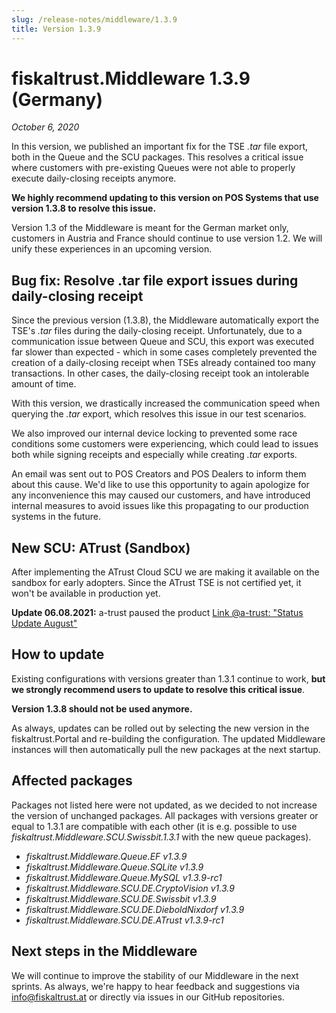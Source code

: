```yaml
---
slug: /release-notes/middleware/1.3.9
title: Version 1.3.9
---
```


# fiskaltrust.Middleware 1.3.9 (Germany)
_October 6, 2020_

In this version, we published an important fix for the TSE _.tar_ file export, both in the Queue and the SCU packages. This resolves a critical issue where customers with pre-existing Queues were not able to properly execute daily-closing receipts anymore.

**We highly recommend updating to this version on POS Systems that use version 1.3.8 to resolve this issue.**

<div class="alert alert--warning" role="alert">Version 1.3 of the Middleware is meant for the German market only, customers in Austria and France should continue to use version 1.2. We will unify these experiences in an upcoming version.</div>

## Bug fix: Resolve .tar file export issues during daily-closing receipt
Since the previous version (1.3.8), the Middleware automatically export the TSE's _.tar_ files during the daily-closing receipt. Unfortunately, due to a communication issue between Queue and SCU, this export was executed far slower than expected - which in some cases completely prevented the creation of a daily-closing receipt when TSEs already contained too many transactions. In other cases, the daily-closing receipt took an intolerable amount of time.

With this version, we drastically increased the communication speed when querying the _.tar_ export, which resolves this issue in our test scenarios. 

We also improved our internal device locking to prevented some race conditions some customers were experiencing, which could lead to issues both while signing receipts and especially while creating _.tar_ exports.

An email was sent out to POS Creators and POS Dealers to inform them about this cause. We'd like to use this opportunity to again apologize for any inconvenience this may caused our customers, and have introduced internal measures to avoid issues like this propagating to our production systems in the future.

## New SCU: ATrust (Sandbox)
After implementing the ATrust Cloud SCU we are making it available on the sandbox for early adopters. Since the ATrust TSE is not certified yet, it won't be available in production yet. 

**Update 06.08.2021:** a-trust paused the product [Link @a-trust: "Status Update August" ](https://www.a-trust-tse.de/de/kassensichv/news/news/status-update-august/)

## How to update
Existing configurations with versions greater than 1.3.1 continue to work, **but we strongly recommend users to update to resolve this critical issue**.

**Version 1.3.8 should not be used anymore.**

As always, updates can be rolled out by selecting the new version in the fiskaltrust.Portal and re-building the configuration. The updated Middleware instances will then automatically pull the new packages at the next startup.

## Affected packages
Packages not listed here were not updated, as we decided to not increase the version of unchanged packages. All packages with versions greater or equal to 1.3.1 are compatible with each other (it is e.g. possible to use _fiskaltrust.Middleware.SCU.Swissbit.1.3.1_ with the new queue packages).

- _fiskaltrust.Middleware.Queue.EF v1.3.9_
- _fiskaltrust.Middleware.Queue.SQLite v1.3.9_
- _fiskaltrust.Middleware.Queue.MySQL v1.3.9-rc1_
- _fiskaltrust.Middleware.SCU.DE.CryptoVision v1.3.9_
- _fiskaltrust.Middleware.SCU.DE.Swissbit v1.3.9_
- _fiskaltrust.Middleware.SCU.DE.DieboldNixdorf v1.3.9_
- _fiskaltrust.Middleware.SCU.DE.ATrust v1.3.9-rc1_

## Next steps in the Middleware
We will continue to improve the stability of our Middleware in the next sprints. As always, we're happy to hear feedback and suggestions via [info@fiskaltrust.at](mailto:info@fiskaltrust.at) or directly via issues in our GitHub repositories.
